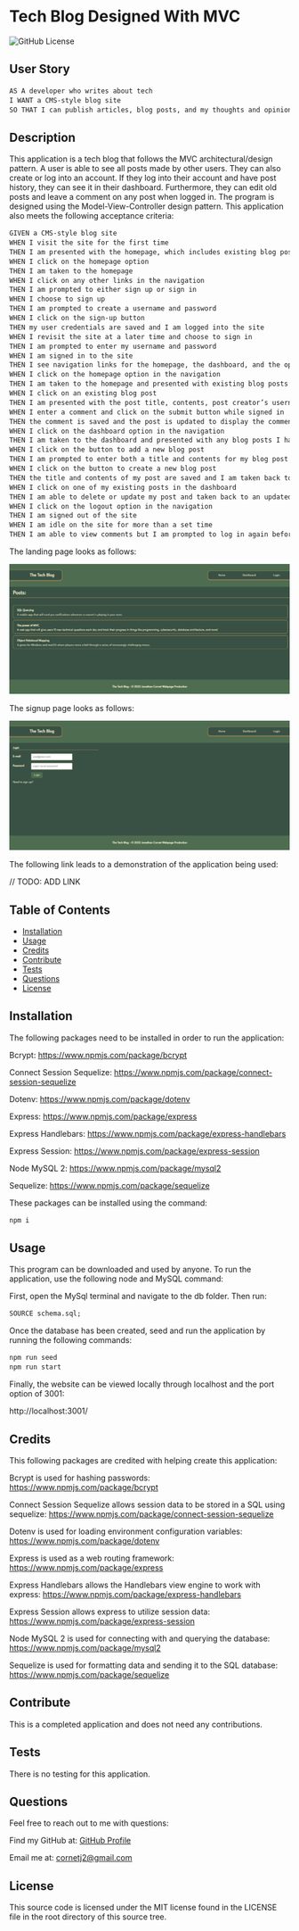 # Tech Blog Designed With MVC

![GitHub License](https://img.shields.io/badge/License-MIT-green?style=plastic)

## User Story

```md
AS A developer who writes about tech
I WANT a CMS-style blog site
SO THAT I can publish articles, blog posts, and my thoughts and opinions
```

## Description

This application is a tech blog that follows the MVC architectural/design pattern. A user is able to see all posts made by other users. They can also create or log into an account. If they log into their account and have post history, they can see it in their dashboard. Furthermore, they can edit old posts and leave a comment on any post when logged in. The program is designed using the Model-View-Controller design pattern. This application also meets the following acceptance criteria:

```md
GIVEN a CMS-style blog site
WHEN I visit the site for the first time
THEN I am presented with the homepage, which includes existing blog posts if any have been posted; navigation links for the homepage and the dashboard; and the option to log in
WHEN I click on the homepage option
THEN I am taken to the homepage
WHEN I click on any other links in the navigation
THEN I am prompted to either sign up or sign in
WHEN I choose to sign up
THEN I am prompted to create a username and password
WHEN I click on the sign-up button
THEN my user credentials are saved and I am logged into the site
WHEN I revisit the site at a later time and choose to sign in
THEN I am prompted to enter my username and password
WHEN I am signed in to the site
THEN I see navigation links for the homepage, the dashboard, and the option to log out
WHEN I click on the homepage option in the navigation
THEN I am taken to the homepage and presented with existing blog posts that include the post title and the date created
WHEN I click on an existing blog post
THEN I am presented with the post title, contents, post creator’s username, and date created for that post and have the option to leave a comment
WHEN I enter a comment and click on the submit button while signed in
THEN the comment is saved and the post is updated to display the comment, the comment creator’s username, and the date created
WHEN I click on the dashboard option in the navigation
THEN I am taken to the dashboard and presented with any blog posts I have already created and the option to add a new blog post
WHEN I click on the button to add a new blog post
THEN I am prompted to enter both a title and contents for my blog post
WHEN I click on the button to create a new blog post
THEN the title and contents of my post are saved and I am taken back to an updated dashboard with my new blog post
WHEN I click on one of my existing posts in the dashboard
THEN I am able to delete or update my post and taken back to an updated dashboard
WHEN I click on the logout option in the navigation
THEN I am signed out of the site
WHEN I am idle on the site for more than a set time
THEN I am able to view comments but I am prompted to log in again before I can add, update, or delete comments
```

The landing page looks as follows:

![landing-page-example](./assets/images/landing-page.png)

The signup page looks as follows:

![login-page-example](./assets/images/login-page.png)

The following link leads to a demonstration of the application being used:

// TODO: ADD LINK

## Table of Contents

- [Installation](#installation)
- [Usage](#usage)
- [Credits](#credits)
- [Contribute](#contribute)
- [Tests](#tests)
- [Questions](#questions)
- [License](#license)

## Installation

The following packages need to be installed in order to run the application:

Bcrypt: https://www.npmjs.com/package/bcrypt

Connect Session Sequelize: https://www.npmjs.com/package/connect-session-sequelize

Dotenv: https://www.npmjs.com/package/dotenv

Express: https://www.npmjs.com/package/express

Express Handlebars: https://www.npmjs.com/package/express-handlebars

Express Session: https://www.npmjs.com/package/express-session 

Node MySQL 2: https://www.npmjs.com/package/mysql2

Sequelize: https://www.npmjs.com/package/sequelize

These packages can be installed using the command:

```md
npm i
```

## Usage

This program can be downloaded and used by anyone. To run the application, use the following node and MySQL command:

First, open the MySql terminal and navigate to the db folder. Then run:

```md
SOURCE schema.sql;
```

Once the database has been created, seed and run the application by running the following commands:

```md
npm run seed
npm run start
```

Finally, the website can be viewed locally through localhost and the port option of 3001:

http://localhost:3001/

## Credits

This following packages are credited with helping create this application:

Bcrypt is used for hashing passwords: https://www.npmjs.com/package/bcrypt

Connect Session Sequelize allows session data to be stored in a SQL using sequelize: https://www.npmjs.com/package/connect-session-sequelize

Dotenv is used for loading environment configuration variables: https://www.npmjs.com/package/dotenv

Express is used as a web routing framework: https://www.npmjs.com/package/express

Express Handlebars allows the Handlebars view engine to work with express: https://www.npmjs.com/package/express-handlebars

Express Session allows express to utilize session data: https://www.npmjs.com/package/express-session 

Node MySQL 2 is used for connecting with and querying the database: https://www.npmjs.com/package/mysql2

Sequelize is used for formatting data and sending it to the SQL database: https://www.npmjs.com/package/sequelize

## Contribute

This is a completed application and does not need any contributions.

## Tests

There is no testing for this application.

## Questions

Feel free to reach out to me with questions:

Find my GitHub at: [GitHub Profile](https://github.com/cornetj13)

Email me at: cornetj2@gmail.com

## License

This source code is licensed under the MIT license found in the LICENSE file in the root directory of this source tree.